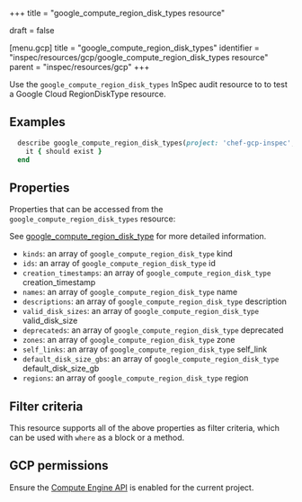 +++
title = "google_compute_region_disk_types resource"

draft = false


[menu.gcp]
title = "google_compute_region_disk_types"
identifier = "inspec/resources/gcp/google_compute_region_disk_types resource"
parent = "inspec/resources/gcp"
+++

Use the `google_compute_region_disk_types` InSpec audit resource to to test a Google Cloud RegionDiskType resource.

## Examples

```ruby
  describe google_compute_region_disk_types(project: 'chef-gcp-inspec', region: ' value_region') do
    it { should exist }
  end
```

## Properties

Properties that can be accessed from the `google_compute_region_disk_types` resource:

See [google_compute_region_disk_type](google_compute_region_disk_type) for more detailed information.

  * `kinds`: an array of `google_compute_region_disk_type` kind
  * `ids`: an array of `google_compute_region_disk_type` id
  * `creation_timestamps`: an array of `google_compute_region_disk_type` creation_timestamp
  * `names`: an array of `google_compute_region_disk_type` name
  * `descriptions`: an array of `google_compute_region_disk_type` description
  * `valid_disk_sizes`: an array of `google_compute_region_disk_type` valid_disk_size
  * `deprecateds`: an array of `google_compute_region_disk_type` deprecated
  * `zones`: an array of `google_compute_region_disk_type` zone
  * `self_links`: an array of `google_compute_region_disk_type` self_link
  * `default_disk_size_gbs`: an array of `google_compute_region_disk_type` default_disk_size_gb
  * `regions`: an array of `google_compute_region_disk_type` region

## Filter criteria

This resource supports all of the above properties as filter criteria, which can be used
with `where` as a block or a method.

## GCP permissions

Ensure the [Compute Engine API](https://console.cloud.google.com/apis/library/compute.googleapis.com/) is enabled for the current project.
